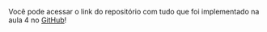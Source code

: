 Você pode acessar o link do repositório com tudo que foi implementado na aula 4 no [GitHub](https://github.com/alura-cursos/seguranca-nodejs/tree/aula-4)!